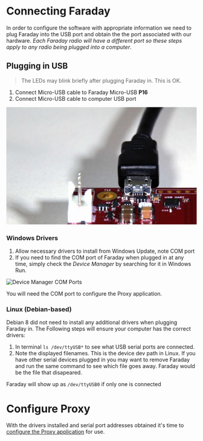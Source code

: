 # Connecting Faraday
In order to configure the software with appropriate information we need to plug Faraday into the USB port and obtain the the port associated with our hardware. *Each Faraday radio will have a different port so these steps apply to any radio being plugged into a computer*.

## Plugging in USB

> The LEDs may blink briefly after plugging Faraday in. This is OK.

 1. Connect Micro-USB cable to Faraday Micro-USB **P16**
 2. Connect Micro-USB cable to computer USB port
 
![Faraday USB Connection](/images/Faraday_USB_1500w_LowRes.jpg)

 
### Windows Drivers
 1. Allow necessary drivers to install from Windows Update, note COM port
 2. If you need to find the COM port of Faraday when plugged in at any time, simply check the *Device Manager* by searching for it in Windows Run.

 ![Device Manager COM Ports](https://faradayrf.com/wp-content/uploads/2017/01/Device-Manager-COMport-1.png)
 
 You will need the COM port to configure the Proxy application.
 
### Linux (Debian-based)
Debian 8 did not need to install any additional drivers when plugging Faraday in. The Following steps will ensure your computer has the correct drivers:

 1. In terminal ```ls /dev/ttyUSB*``` to see what USB serial ports are connected.
 2. Note the displayed filenames. This is the device dev path in Linux. If you have other serial devices plugged in you may want to remove Faraday and run the same command to see which file goes away. Faraday would be the file that disapeared.
 
Faraday will show up as ```/dev/ttyUSB0``` if only one is connected

# Configure Proxy
With the drivers installed and serial port addresses obtained it's time to [configure the Proxy application](configuring-proxy.md) for use.
